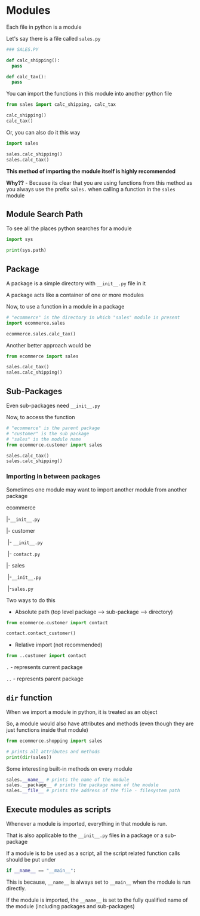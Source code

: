 # Modules

Each file in python is a module

Let's say there is a file called `sales.py`

```python
### SALES.PY

def calc_shipping():
  pass

def calc_tax():
  pass
```

You can import the functions in this module into another python file 

```python
from sales import calc_shipping, calc_tax

calc_shipping()
calc_tax()
```

Or, you can also do it this way

```python
import sales

sales.calc_shipping()
sales.calc_tax()
```

**This method of importing the module itself is highly recommended**

**Why??** - Because its clear that you are using functions from this method as you always use the prefix `sales.` when calling a function in the `sales` module

## Module Search Path

To see all the places python searches for a module

```python
import sys

print(sys.path)
```

## Package

A package is a simple directory with `__init__.py` file in it

A package acts like a container of one or more modules

Now, to use a function in a module in a package

```python
# "ecommerce" is the directory in which "sales" module is present
import ecommerce.sales

ecommerce.sales.calc_tax()
```

Another better approach would be

```python
from ecommerce import sales

sales.calc_tax()
sales.calc_shipping()
```

## Sub-Packages

Even sub-packages need `__init__.py`

Now, to access the function

```python
# "ecommerce" is the parent package
# "customer" is the sub package
# "sales" is the module name
from ecommerce.customer import sales

sales.calc_tax()
sales.calc_shipping()
```

### Importing in between packages

Sometimes one module may want to import another module from another package

ecommerce

|-`__init__.py`

|- customer

​	|- `__init__.py`

​	|- `contact.py`

|- sales

​	|-`__init__.py`

​	|-`sales.py`

Two ways to do this

- Absolute path (top level package --> sub-package --> directory)

```python
from ecommerce.customer import contact

contact.contact_customer()
```

- Relative import (not recommended)

```python
from ..customer import contact
```

`.` - represents current package

`..` - represents parent package

## `dir` function

When we import a module in python, it is treated as an object

So, a module would also have attributes and methods (even though they are just functions inside that module)

```python
from ecommerce.shopping import sales

# prints all attributes and methods
print(dir(sales))
```

Some interesting built-in methods on every module

```python
sales.__name__ # prints the name of the module
sales.__package__ # prints the package name of the module
sales.__file__ # prints the address of the file - filesystem path
```

## Execute modules as scripts

Whenever a module is imported, everything in that module is run.

That is also applicable to the `__init__.py` files in a package or a sub-package

If a module is to be used as a script, all the script related function calls should be put under

```python
if __name__ == "__main__":
```

This is because, `__name__` is always set to `__main__` when the module is run directly.

If the module is imported, the `__name__` is set to the fully qualified name of the module (including packages and sub-packages)  